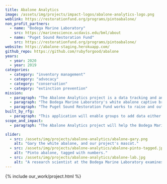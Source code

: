 ```yaml
---
title: Abalone Analytics
image: /assets/img/projects/impact-logos/abalone-analytics-logo.png
weblink: https://restorationfund.org/programs/pintoabalone/
non_profit_partners:
  - name: "Bodega Marine Laboratory"
    src: https://marinescience.ucdavis.edu/bml/about
  - name: "Puget Sound Restoration Fund"
    src: https://restorationfund.org/programs/pintoabalone/
website: https://abalone-staging.herokuapp.com/
github_repo: https://github.com/rubyforgood/abalone
years:
  - year: 2020
  - year: 2019
categories:
  - category: "inventory management"
  - category: "advocacy"
  - category: "conservation"
  - category: "extinction prevention"
mission:
  - paragraph: "The Abalone Analytics project is a data tracking and analytics system aimed at storing and measuring data for population trends, mortality rates, and breeding programs. Designed as a multi-tenant application, Abalone Analytics will initially serve two stakeholders, the Bodega Marine Laboratory at UC Davis and the Puget Sound Restoration Fund in Washington State."
  - paragraph: "The Bodega Marine Laboratory's white abalone captive breeding program is working to prevent the extinction of the White Abalone (Haliotis sorenseni), an endangered marine snail. White abalone are one of seven species found in California and are culturally significant to the native people of the area. White abalone were perilously overfished throughout the 20th century, resulting in a 99 percent population decrease by the end of the 1970s. This group is working to reverse their decline and have already seen some great success—they currently have more abalone in the lab than exist in the wild!"
  - paragraph: "The Puget Sound Restoration Fund works to raise and outplant hatchery-reared pinto abalone (Haliotis kamtschatkana), the only abalone species found in the Washington waters. This species has cultural and ecological significance, grazing rock surfaces and maintaining the health of rocky reef habitat and kelp beds. The Washington Department of Fish & Wildlife (WDFW) documented a ~98% decline from 1992 to 2017, leading the pinto abalone to be listed as a state endangered species in 2019."
built_by_rfg:
  - paragraph: "This application will enable groups to add data either through CSV upload or through the web interface. Groups can view reports and visual representations of key data. Future plans include giving groups the ability to generate custom reports on the fly."
scope_and_impact:
  - paragraph: "The Abalone Analytics project will help the Bodega Marine Laboratory and the Puget Sound Restoration Fund keep white abalone and pinto abalone from going extinct."

slider:
  - src: /assets/img/projects/abalone-analytics/abalone-gary.png
    alt: "Gary the white abalone, and our project's mascot."
  - src: /assets/img/projects/abalone-analytics/abalone-pinto-tagged.jpg
    alt: "Pinto abalone, tagged with numbers."
  - src: /assets/img/projects/abalone-analytics/abalone-lab.jpg
    alt: "A research scientist at the Bodega Marine Laboratory examines a subject."
---
```


{% include our_work/project.html %}
